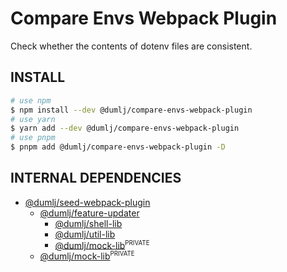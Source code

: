 <!-- This file is dynamically generated. please edit in __readme__ -->

# Compare Envs Webpack Plugin

Check whether the contents of dotenv files are consistent.

## INSTALL

```bash
# use npm
$ npm install --dev @dumlj/compare-envs-webpack-plugin
# use yarn
$ yarn add --dev @dumlj/compare-envs-webpack-plugin
# use pnpm
$ pnpm add @dumlj/compare-envs-webpack-plugin -D
```

## INTERNAL DEPENDENCIES

- [@dumlj/seed-webpack-plugin](https://github.com/dumlj/dumlj-build/tree/main/@webpack-plugin/compare-envs-webpack-plugin)
  - [@dumlj/feature-updater](https://github.com/dumlj/dumlj-build/tree/main/@webpack-plugin/compare-envs-webpack-plugin)
    - [@dumlj/shell-lib](https://github.com/dumlj/dumlj-build/tree/main/@webpack-plugin/compare-envs-webpack-plugin)
    - [@dumlj/util-lib](https://github.com/dumlj/dumlj-build/tree/main/@webpack-plugin/compare-envs-webpack-plugin)
    - [@dumlj/mock-lib](https://github.com/dumlj/dumlj-build/tree/main/@webpack-plugin/compare-envs-webpack-plugin)<sup><small>PRIVATE</small></sup>
  - [@dumlj/mock-lib](https://github.com/dumlj/dumlj-build/tree/main/@webpack-plugin/compare-envs-webpack-plugin)<sup><small>PRIVATE</small></sup>
